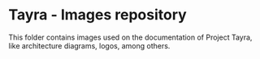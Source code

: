 # Tayra - Images repository

This folder contains images used on the documentation of Project Tayra, like architecture diagrams, logos, among others.
